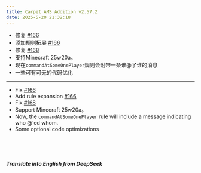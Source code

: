 ```yaml
---
title: Carpet AMS Addition v2.57.2
date: 2025-5-20 21:32:18 
---
```



- 修复 [#166](https://github.com/Minecraft-AMS/Carpet-AMS-Addition/issues/166)
- 添加规则拓展 [#166](https://github.com/Minecraft-AMS/Carpet-AMS-Addition/issues/166)
- 修复 [#168](https://github.com/Minecraft-AMS/Carpet-AMS-Addition/pull/168)
- 支持Minecraft 25w20a。
- 现在`commandAtSomeOnePlayer`规则会附带一条谁@了谁的消息
- 一些可有可无的代码优化



---



- Fix [#166](https://github.com/Minecraft-AMS/Carpet-AMS-Addition/issues/166)
- Add rule expansion [#166](https://github.com/Minecraft-AMS/Carpet-AMS-Addition/issues/166)
- Fix [#168](https://github.com/Minecraft-AMS/Carpet-AMS-Addition/pull/168)
- Support Minecraft 25w20a。
- Now, the `commandAtSomeOnePlayer` rule will include a message indicating who @'ed whom.
- Some optional code optimizations




&emsp;

&emsp;

***Translate into English from DeepSeek***

